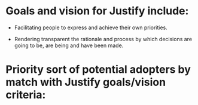 

# Goals and vision for Justify include:

* Facilitating people to express and achieve their own priorities.

* Rendering transparent the rationale and process by which decisions are going to be, are being and have been made.

# Priority sort of potential adopters by match with Justify goals/vision criteria:

